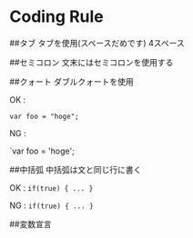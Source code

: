 Coding Rule
===

##タブ
タブを使用(スペースだめです)
4スペース

##セミコロン
文末にはセミコロンを使用する

##クォート
ダブルクォートを使用

OK : 

`var foo = "hoge";`

NG : 

`var foo = 'hoge';

##中括弧
中括弧は文と同じ行に書く

OK :
`if(true) {
    ...
}
`

NG :
`if(true)
{
    ...
}`

##変数宣言



